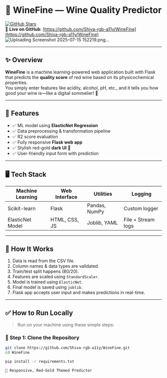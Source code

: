 # 🍷 WineFine — Wine Quality Predictor

[![GitHub Stars](https://img.shields.io/github/stars/Shiva-rgb-a11y/WineFine?style=social)](https://github.com/Shiva-rgb-a11y/WineFine)  
🔗 **Live on GitHub**: [https://github.com/Shiva-rgb-a11y/WineFine](https://github.com/Shiva-rgb-a11y/WineFine)
![Uploading Screenshot 2025-07-15 152219.png…]()



---

## ✨ Overview
**WineFine** is a machine learning-powered web application built with Flask that predicts the **quality score** of red wine based on its physicochemical properties.  
You simply enter features like acidity, alcohol, pH, etc., and it tells you how good your wine is—like a digital sommelier! 🍷

---

## 🚀 Features
- ✅ ML model using **ElasticNet Regression**
- ✅ Data preprocessing & transformation pipeline
- ✅ R2 score evaluation
- ✅ Fully responsive **Flask web app**
- ✅ Stylish red-gold **dark UI** 🍷
- ✅ User-friendly input form with prediction

---

## 🖥️ Tech Stack

| Machine Learning | Web Interface | Utilities | Logging |
|------------------|----------------|-----------|---------|
| Scikit-learn     | Flask           | Pandas, NumPy | Custom logger |
| ElasticNet Model | HTML, CSS, JS   | Joblib, YAML  | File + Stream logs |

---

## 🧪 How It Works

1. Data is read from the CSV file.
2. Column names & data types are validated.
3. Train/test split happens (80/20).
4. Features are scaled using `StandardScaler`.
5. Model is trained using `ElasticNet`.
6. Final model is saved using `joblib`.
7. Flask app accepts user input and makes predictions in real-time.

---

## ✅ How to Run Locally

> Run on your machine using these simple steps:

### 🔁 Step 1: Clone the Repository

```bash
git clone https://github.com/Shiva-rgb-a11y/WineFine.git
cd WineFine

pip install -r requirements.txt

🍷 Responsive, Red-Gold Themed Predictor

